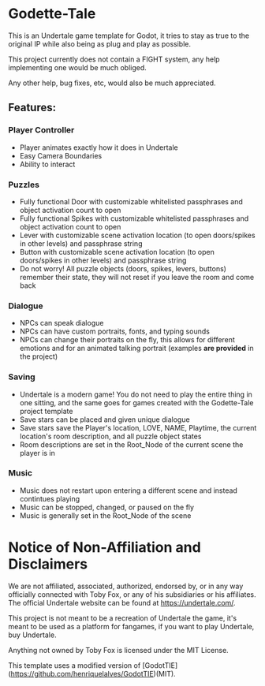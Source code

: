 # Godette-Tale
This is an Undertale game template for Godot, it tries to stay as true to the original IP while also being as plug and play as possible.

This project currently does not contain a FIGHT system, any help implementing one would be much obliged.

Any other help, bug fixes, etc, would also be much appreciated.

## Features:
### Player Controller
* Player animates exactly how it does in Undertale
* Easy Camera Boundaries
* Ability to interact
### Puzzles
* Fully functional Door with customizable whitelisted passphrases and object activation count to open
* Fully functional Spikes with customizable whitelisted passphrases and object activation count to open
* Lever with customizable scene activation location (to open doors/spikes in other levels) and passphrase string 
* Button with customizable scene activation location (to open doors/spikes in other levels) and passphrase string
* Do not worry! All puzzle objects (doors, spikes, levers, buttons) remember their state, they will not reset if you leave the room and come back
### Dialogue
* NPCs can speak dialogue
* NPCs can have custom portraits, fonts, and typing sounds
* NPCs can change their portraits on the fly, this allows for different emotions and for an animated talking portrait (examples **are provided** in the project)
### Saving
* Undertale is a modern game! You do not need to play the entire thing in one sitting, and the same goes for games created with the Godette-Tale project template
* Save stars can be placed and given unique dialogue
* Save stars save the Player's location, LOVE, NAME, Playtime, the current location's room description, and all puzzle object states  
* Room descriptions are set in the Root_Node of the current scene the player is in
### Music
* Music does not restart upon entering a different scene and instead contintues playing
* Music can be stopped, changed, or paused on the fly 
* Music is generally set in the Root_Node of the scene

# Notice of Non-Affiliation and Disclaimers
We are not affiliated, associated, authorized, endorsed by, or in any way officially connected with Toby Fox, or any of his subsidiaries or his affiliates. The official Undertale website can be found at https://undertale.com/.

This project is not meant to be a recreation of Undertale the game, it's meant to be used as a platform for fangames, if you want to play Undertale, buy Undertale.

Anything not owned by Toby Fox is licensed under the MIT License.

This template uses a modified version of [GodotTIE] (https://github.com/henriquelalves/GodotTIE)(MIT).
